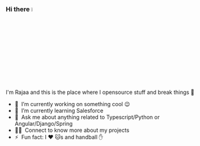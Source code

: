 ### Hi there <img src="https://media.giphy.com/media/hvRJCLFzcasrR4ia7z/giphy.gif" width="5%">
I'm Rajaa and this is the place where I opensource stuff and break things :rofl:

- 🔭 &nbsp;I’m currently working on something cool :wink:
- 🌱 &nbsp;I’m currently learning Salesforce
- 💬 &nbsp;Ask me about anything related to Typescript/Python or Angular/Django/Spring
- 👨‍💻 &nbsp;Connect to know more about my projects 
- ⚡ &nbsp;Fun fact: I :heart: :cat:s and handball :hand:
